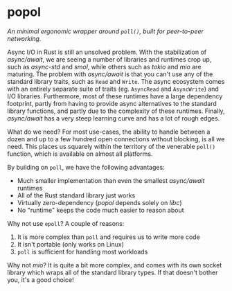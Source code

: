 # popol

*An minimal  ergonomic wrapper around `poll()`, built for peer-to-peer
networking.*

Async I/O in Rust is still an unsolved problem. With the stabilization of
*async/await*, we are seeing a number of libraries and runtimes crop up, such
as *async-std* and *smol*, while others such as *tokio* and *mio* are maturing.
The problem with *async/await* is that you can't use any of the standard
library traits, such as `Read` and `Write`.  The async ecosystem comes with an
entirely separate suite of traits (eg. `AsyncRead` and `AsyncWrite`) and I/O
libraries. Furthermore, most of these runtimes have a large dependency
footprint, partly from having to provide async alternatives to the standard
library functions, and partly due to the complexity of these runtimes.
Finally, *async/await* has a very steep learning curve and has a lot of
rough edges.

What do we need? For most use-cases, the ability to handle between a dozen
and up to a few hundred open connections without blocking, is all we need.
This places us squarely within the territory of the venerable `poll()` function,
which is available on almost all platforms.

By building on `poll`, we have the following advantages:

* Much smaller implementation than even the smallest *async/await* runtimes
* All of the Rust standard library just works
* Virtually zero-dependency (*popol* depends solely on *libc*)
* No "runtime" keeps the code much easier to reason about

Why not use `epoll`? A couple of reasons:

1. It is more complex than `poll` and requires us to write more code
2. It isn't portable (only works on Linux)
3. `poll` is sufficient for handling most workloads

Why not *mio*? It is quite a bit more complex, and comes with its own
socket library which wraps all of the standard library types.
If that doesn't bother you, it's a good choice!
